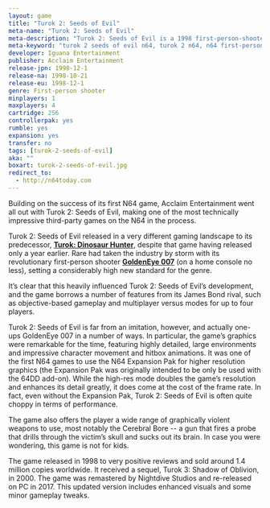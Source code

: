 ```yaml
---
layout: game
title: "Turok 2: Seeds of Evil"
meta-name: "Turok 2: Seeds of Evil"
meta-description: "Turok 2: Seeds of Evil is a 1998 first-person-shooter game for the Nintendo 64. Developed by Iguana Entertainment, it was one of the first N64 games to use the Expansion Pak."
meta-keyword: "turok 2 seeds of evil n64, turok 2 n64, n64 first-person shooter, nintendo 64"
developer: Iguana Entertainment
publisher: Acclaim Entertainment
release-jpn: 1998-12-1
release-na: 1998-10-21
release-eu: 1998-12-1
genre: First-person shooter
minplayers: 1
maxplayers: 4
cartridge: 256
controllerpak: yes
rumble: yes
expansion: yes
transfer: no
tags: [turok-2-seeds-of-evil]
aka: ""
boxart: turok-2-seeds-of-evil.jpg
redirect_to:
  - http://n64today.com
---
```

Building on the success of its first N64 game, Acclaim Entertainment went all out with Turok 2: Seeds of Evil, making one of the most technically impressive third-party games on the N64 in the process.

Turok 2: Seeds of Evil released in a very different gaming landscape to its predecessor, [**Turok: Dinosaur Hunter**](/games/turok-dinosaur-hunter.html), despite that game having released only a year earlier. Rare had taken the industry by storm with its revolutionary first-person shooter [**GoldenEye 007**](/games/goldeneye-007.html) (on a home console no less), setting a considerably high new standard for the genre.

It’s clear that this heavily influenced Turok 2: Seeds of Evil’s development, and the game borrows a number of features from its James Bond rival, such as objective-based gameplay and multiplayer versus modes for up to four players.

Turok 2: Seeds of Evil is far from an imitation, however, and actually one-ups GoldenEye 007 in a number of ways. In particular, the game’s graphics were remarkable for the time, featuring highly detailed, large environments and impressive character movement and hitbox animations. It was one of the first N64 games to use the N64 Expansion Pak for higher resolution graphics (the Expansion Pak was originally intended to be only be used with the 64DD add-on). While the high-res mode doubles the game’s resolution and enhances its detail greatly, it does come at the cost of the frame rate. In fact, even without the Expansion Pak, Turok 2: Seeds of Evil is often quite choppy in terms of performance.

The game also offers the player a wide range of graphically violent weapons to use, most notably the Cerebral Bore -- a gun that fires a probe that drills through the victim’s skull and sucks out its brain. In case you were wondering, this game is not for kids.

The game released in 1998 to very positive reviews and sold around 1.4 million copies worldwide. It received a sequel, Turok 3: Shadow of Oblivion, in 2000. The game was remastered by Nightdive Studios and re-released on PC in 2017. This updated version includes enhanced visuals and some minor gameplay tweaks.
